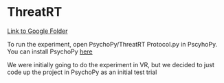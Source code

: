 # ThreatRT
[Link to Google Folder](https://drive.google.com/drive/u/5/folders/18D6yVYz0X4xKVbiKEHNF0tAeZNetiR1t)

To run the experiment, open PsychoPy/ThreatRT Protocol.py in PscyhoPy. You can install PsychoPy [here](https://www.psychopy.org/download.html)

We were initially going to do the experiment in VR, but we decided to just code up the project in PsychoPy as an initial test trial
